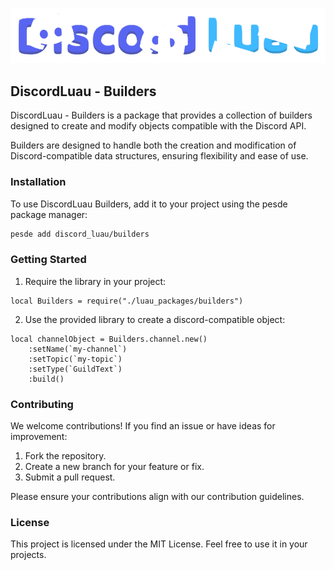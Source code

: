 <div align="center">
	<p>
		<a href=""><img src="https://raw.githubusercontent.com/DiscordLuau/.github/master/resource/DiscordLuau-Banner.png" width="512" alt="discord-luau"/></a>
	</p>
</div>

## DiscordLuau - Builders

DiscordLuau - Builders is a package that provides a collection of builders designed to create and modify objects compatible with the Discord API.

Builders are designed to handle both the creation and modification of Discord-compatible data structures, ensuring flexibility and ease of use.

### Installation

To use DiscordLuau Builders, add it to your project using the pesde package manager:

```bash
pesde add discord_luau/builders
```

### Getting Started

1. Require the library in your project:
```luau
local Builders = require("./luau_packages/builders")
```

2. Use the provided library to create a discord-compatible object:
```luau
local channelObject = Builders.channel.new()
	:setName(`my-channel`)
	:setTopic(`my-topic`)
	:setType(`GuildText`)
	:build()
```

### Contributing
We welcome contributions! If you find an issue or have ideas for improvement:

1. Fork the repository.
2. Create a new branch for your feature or fix.
3. Submit a pull request.

Please ensure your contributions align with our contribution guidelines.

### License
This project is licensed under the MIT License. Feel free to use it in your projects.